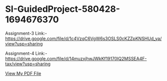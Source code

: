 # SI-GuidedProject-580428-1694676370

Assignment-3 Link:- https://drive.google.com/file/d/1c4VzqC6VgW6s3OSLS0cKZZpKNSHUd_ya/view?usp=sharing

Assignment-4 Link:- https://drive.google.com/file/d/14muzxjhwJWkKf19170lQ2MSSEA4F-tax/view?usp=sharing

[View My PDF File](https://github.com/smartinternz02/SI-GuidedProject-580428-1694676370/blob/main/Tableau%20Assignment-3(S%20M%20Nikhil).pdf)

